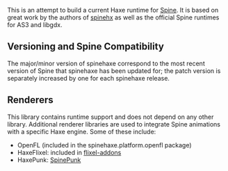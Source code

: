 This is an attempt to build a current Haxe runtime for 
[Spine](http://esotericsoftware.com/). It is based on great work by the authors 
of [spinehx](https://github.com/nitrobin/spinehx) as well as the official Spine 
runtimes for AS3 and libgdx.

## Versioning and Spine Compatibility

The major/minor version of spinehaxe correspond to the most recent version of 
Spine that spinehaxe has been updated for; the patch version is separately 
increased by one for each spinehaxe release.

## Renderers

This library contains runtime support and does not depend on any other library. 
Additional renderer libraries are used to integrate Spine animations with a 
specific Haxe engine. Some of these include:

- OpenFL (included in the spinehaxe.platform.openfl package)
- HaxeFlixel: included in [flixel-addons](https://github.com/HaxeFlixel/flixel-addons)
- HaxePunk: [SpinePunk](https://github.com/bendmorris/SpinePunk)
